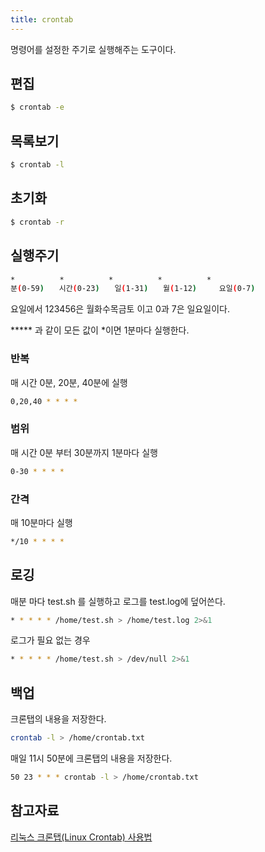 ```yaml
---
title: crontab
---
```

명령어를 설정한 주기로 실행해주는 도구이다.

## 편집

```bash
$ crontab -e
```

## 목록보기

```bash
$ crontab -l
```

## 초기화

```bash
$ crontab -r
```

## 실행주기

```bash
*　　　　　　*　　　　　　*　　　　　　*　　　　　　*
분(0-59)　　시간(0-23)　　일(1-31)　　월(1-12)　　　요일(0-7)
```

요일에서 123456은 월화수목금토 이고 0과 7은 일요일이다.

***** 과 같이 모든 값이 *이면 1분마다 실행한다.

### 반복

매 시간 0분, 20분, 40분에 실행

```bash
0,20,40 * * * *
```

### 범위

매 시간 0분 부터 30분까지 1분마다 실행

```bash
0-30 * * * *
```

### 간격

매 10분마다 실행

```bash
*/10 * * * *
```

## 로깅

매분 마다 test.sh 를 실행하고 로그를 test.log에 덮어쓴다.
```bash
* * * * * /home/test.sh > /home/test.log 2>&1
```

로그가 필요 없는 경우
```bash
* * * * * /home/test.sh > /dev/null 2>&1
```

## 백업

크론탭의 내용을 저장한다.

```bash
crontab -l > /home/crontab.txt
```

매일 11시 50분에 크론탭의 내용을 저장한다.

```bash
50 23 * * * crontab -l > /home/crontab.txt
```


## 참고자료

[리눅스 크론탭(Linux Crontab) 사용법](https://jdm.kr/blog/2)
